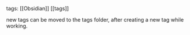 tags: [[Obsidian]] [[tags]]

new tags can be moved to the tags folder, after creating a new tag while working.